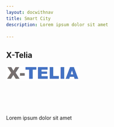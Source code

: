 ```yaml
---
layout: docwithnav
title: Smart City
description: Lorem ipsum dolor sit amet

---
```


## X-Telia

<div class="customer-logo" style="height:120px; width:200px;">
    <img width="" src="/images/customers/x-telia.png" alt="X-Telia">
</div>

Lorem ipsum dolor sit amet
